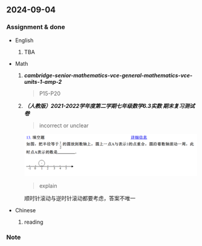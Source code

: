 ## 2024-09-04

### Assignment & done

- English
  1. TBA

- Math
  1. _**cambridge-senior-mathematics-vce-general-mathematics-vce-units-1-amp-2**_
     > P15-P20

  2. _**（人教版）2021-2022学年度第二学期七年级数学6.3实数 期末复习测试卷**_

     > incorrect or unclear

     ![13](./pictures/math-09-001.PNG)

     > explain

     顺时针滚动与逆时针滚动都要考虑，答案不唯一

- Chinese
  1. reading

### Note
